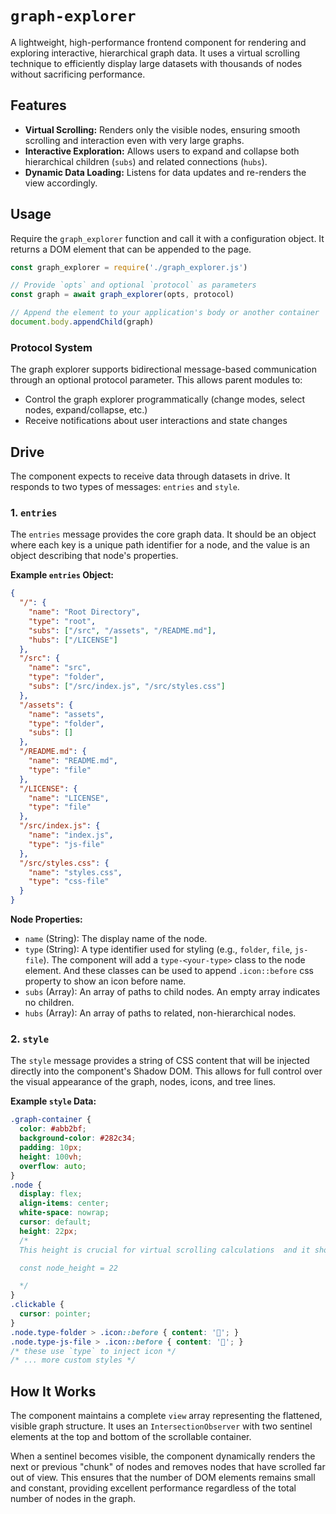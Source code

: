 # `graph-explorer`

A lightweight, high-performance frontend component for rendering and exploring interactive, hierarchical graph data. It uses a virtual scrolling technique to efficiently display large datasets with thousands of nodes without sacrificing performance.

## Features

- **Virtual Scrolling:** Renders only the visible nodes, ensuring smooth scrolling and interaction even with very large graphs.
- **Interactive Exploration:** Allows users to expand and collapse both hierarchical children (`subs`) and related connections (`hubs`).
- **Dynamic Data Loading:** Listens for data updates and re-renders the view accordingly.
## Usage

Require the `graph_explorer` function and call it with a configuration object. It returns a DOM element that can be appended to the page.

```javascript
const graph_explorer = require('./graph_explorer.js')

// Provide `opts` and optional `protocol` as parameters
const graph = await graph_explorer(opts, protocol)

// Append the element to your application's body or another container
document.body.appendChild(graph)
```

### Protocol System

The graph explorer supports bidirectional message-based communication through an optional protocol parameter. This allows parent modules to:
- Control the graph explorer programmatically (change modes, select nodes, expand/collapse, etc.)
- Receive notifications about user interactions and state changes

## Drive

The component expects to receive data through datasets in drive. It responds to two types of messages: `entries` and `style`.

### 1. `entries`

The `entries` message provides the core graph data. It should be an object where each key is a unique path identifier for a node, and the value is an object describing that node's properties.

**Example `entries` Object:**

```json
{
  "/": {
    "name": "Root Directory",
    "type": "root",
    "subs": ["/src", "/assets", "/README.md"],
    "hubs": ["/LICENSE"]
  },
  "/src": {
    "name": "src",
    "type": "folder",
    "subs": ["/src/index.js", "/src/styles.css"]
  },
  "/assets": {
    "name": "assets",
    "type": "folder",
    "subs": []
  },
  "/README.md": {
    "name": "README.md",
    "type": "file"
  },
  "/LICENSE": {
    "name": "LICENSE",
    "type": "file"
  },
  "/src/index.js": {
    "name": "index.js",
    "type": "js-file"
  },
  "/src/styles.css": {
    "name": "styles.css",
    "type": "css-file"
  }
}
```

**Node Properties:**

- `name` (String): The display name of the node.
- `type` (String): A type identifier used for styling (e.g., `folder`, `file`, `js-file`). The component will add a `type-<your-type>` class to the node element. And these classes can be used to append `.icon::before` css property to show an icon before name.
- `subs` (Array<String>): An array of paths to child nodes. An empty array indicates no children.
- `hubs` (Array<String>): An array of paths to related, non-hierarchical nodes.

### 2. `style`

The `style` message provides a string of CSS content that will be injected directly into the component's Shadow DOM. This allows for full control over the visual appearance of the graph, nodes, icons, and tree lines.

**Example `style` Data:**

```css
.graph-container {
  color: #abb2bf;
  background-color: #282c34;
  padding: 10px;
  height: 100vh;
  overflow: auto;
}
.node {
  display: flex;
  align-items: center;
  white-space: nowrap;
  cursor: default;
  height: 22px; 
  /*
  This height is crucial for virtual scrolling calculations  and it should match the height of javascript variable i.e 

  const node_height = 22

  */
}
.clickable {
  cursor: pointer;
}
.node.type-folder > .icon::before { content: '📁'; }
.node.type-js-file > .icon::before { content: '📜'; }
/* these use `type` to inject icon */
/* ... more custom styles */
```

## How It Works

The component maintains a complete `view` array representing the flattened, visible graph structure. It uses an `IntersectionObserver` with two sentinel elements at the top and bottom of the scrollable container.

When a sentinel becomes visible, the component dynamically renders the next or previous "chunk" of nodes and removes nodes that have scrolled far out of view. This ensures that the number of DOM elements remains small and constant, providing excellent performance regardless of the total number of nodes in the graph.
